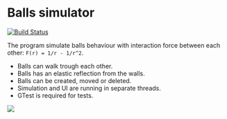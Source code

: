 # Balls simulator 
[![Build Status](https://travis-ci.com/kuznetsss/Balls-simulator.svg?branch=master)](https://travis-ci.com/kuznetsss/Balls-simulator)

  The program simulate balls behaviour with interaction force between each other: `F(r) = 1/r - 1/r^2`.
  - Balls can walk trough each other.
  - Balls has an elastic reflection from the walls.
  - Balls can be created, moved or deleted.
  - Simulation and UI are running in separate threads.
  - GTest is required for tests.

![](demo.gif)